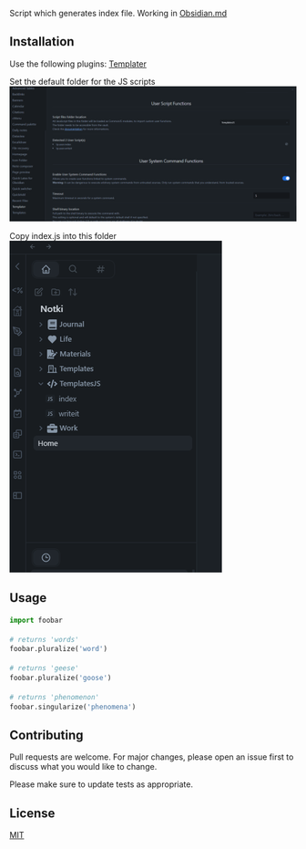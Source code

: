 Script which generates index file. Working in [Obsidian.md](https://obsidian.md/)

## Installation

Use the following plugins: [Templater](https://github.com/SilentVoid13/Templater)

Set the default folder for the JS scripts
![Script](Pics/Script.PNG)

Copy index.js into this folder
![Files](Pics/Files.png)


## Usage

```python
import foobar

# returns 'words'
foobar.pluralize('word')

# returns 'geese'
foobar.pluralize('goose')

# returns 'phenomenon'
foobar.singularize('phenomena')
```

## Contributing
Pull requests are welcome. For major changes, please open an issue first to discuss what you would like to change.

Please make sure to update tests as appropriate.

## License
[MIT](https://choosealicense.com/licenses/mit/)
